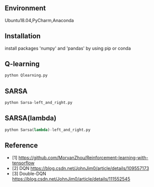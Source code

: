 ## Environment
Ubuntu18.04,PyCharm,Anaconda

## Installation
install packages 'numpy' and 'pandas' by using pip or conda

## Q-learning
```python
python Qlearning.py 
```

## SARSA
```python
python Sarsa-left_and_right.py
```

## SARSA(lambda)
```python
python Sarsa(lambda)-left_and_right.py
```

## Reference
* [1] https://github.com/MorvanZhou/Reinforcement-learning-with-tensorflow
* [2] DQN https://blog.csdn.net/JohnJim0/article/details/109557173
* [3] Double-DQN https://blog.csdn.net/JohnJim0/article/details/111552545